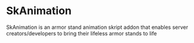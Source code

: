 # SkAnimation
SkAnimation is an armor stand animation skript addon that enables server creators/developers to bring their lifeless armor stands to life
